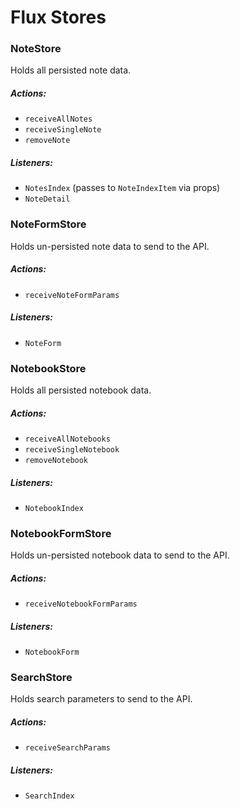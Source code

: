 # Flux Stores

### NoteStore

Holds all persisted note data.

##### Actions:
- `receiveAllNotes`
- `receiveSingleNote`
- `removeNote`

##### Listeners:
- `NotesIndex` (passes to `NoteIndexItem` via props)
- `NoteDetail`

### NoteFormStore

Holds un-persisted note data to send to the API.

##### Actions:
- `receiveNoteFormParams`

##### Listeners:
- `NoteForm`

### NotebookStore

Holds all persisted notebook data.

##### Actions:
- `receiveAllNotebooks`
- `receiveSingleNotebook`
- `removeNotebook`

##### Listeners:
- `NotebookIndex`

### NotebookFormStore

Holds un-persisted notebook data to send to the API.

##### Actions:
- `receiveNotebookFormParams`

##### Listeners:
- `NotebookForm`

### SearchStore

Holds search parameters to send to the API.

##### Actions:
- `receiveSearchParams`

##### Listeners:
- `SearchIndex`
